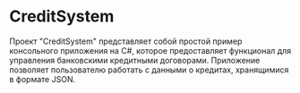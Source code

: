 # CreditSystem
Проект "CreditSystem" представляет собой простой пример консольного приложения на C#, которое предоставляет функционал для управления банковскими кредитными договорами. Приложение позволяет пользователю работать с данными о кредитах, хранящимися в формате JSON.
